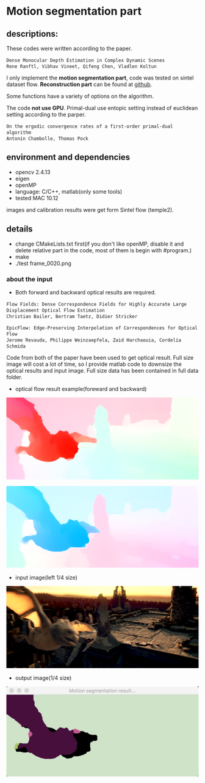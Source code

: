 # Motion segmentation part

## descriptions:

These codes were written according to the paper.

```
Dense Monocular Depth Estimation in Complex Dynamic Scenes
Rene Ranftl, Vibhav Vineet, Qifeng Chen, Vladlen Koltun 
```
I only implement the **motion segmentation part**, code was tested on sintel dataset flow. **Reconstruction part** can be found at [github](https://github.com/cvfish/VideoPopup).

Some functions have a variety of options on the algorithm.

The code **not use GPU**. Primal-dual use entopic setting instead of euclidean setting according to the parper.

```
On the ergodic convergence rates of a first-order primal-dual algorithm
Antonin Chambolle, Thomas Pock
```

## environment and dependencies

* opencv 2.4.13
* eigen
* openMP
* language: C/C++, matlab(only some tools)
* tested MAC 10.12

images and calibration results were get form Sintel flow (temple2).

## details

* change CMakeLists.txt first(if you don't like openMP, disable it and delete relative part in the code, most of them is begin with #program.)
* make
* ./test frame_0020.png

### about the input
* Both forward and backward optical results are required. 

```
Flow Fields: Dense Correspondence Fields for Highly Accurate Large Displacement Optical Flow Estimation
Christian Bailer, Bertram Taetz, Didier Stricker
```
```
EpicFlow: Edge-Preserving Interpolation of Correspondences for Optical Flow
Jerome Revauda, Philippe Weinzaepfela, Zaid Harchaouia, Cordelia Schmida
```
Code from both of the paper have been used to get optical result. Full size image will cost a lot of time, so I provide matlab code to downsize the optical results and input image. Full size data has been contained in full data folder.

* optical flow result example(foreward and backward)

![fore](https://github.com/Dangzheng/motion-segmentation/raw/master/full_data/fore.png)
 
![back](https://github.com/Dangzheng/motion-segmentation/raw/master/full_data/back.png)

* input image(left 1/4 size)

![left_img](https://github.com/Dangzheng/motion-segmentation/raw/master/full_data/frame_0020.png)

* output image(1/4 size)

![out](https://github.com/Dangzheng/motion-segmentation/raw/master/full_data/out.png)